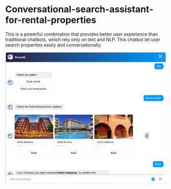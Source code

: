 # Conversational-search-assistant-for-rental-properties
This is a powerful combination that provides better user experience than traditional chatbots, which rely only on text and NLP.
This chatbot let user search properties easily and conversationally.

![intro](./intro.png)
